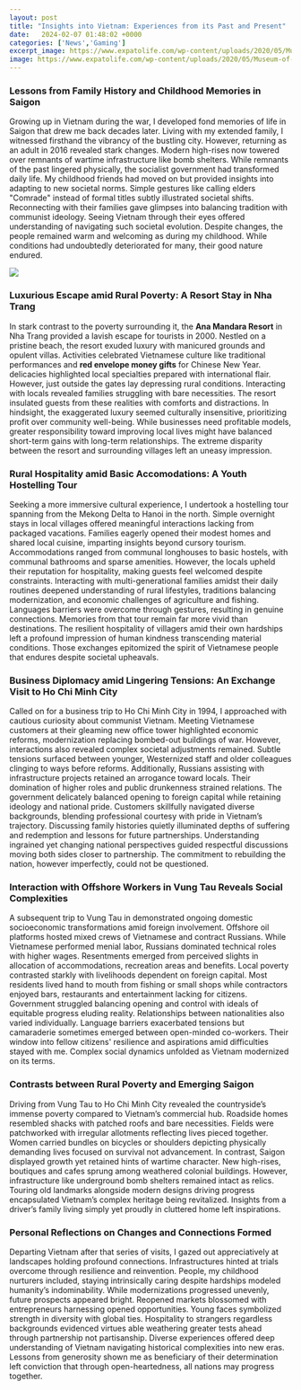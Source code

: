 ```yaml
---
layout: post
title: "Insights into Vietnam: Experiences from its Past and Present"
date:   2024-02-07 01:48:02 +0000
categories: ['News','Gaming']
excerpt_image: https://www.expatolife.com/wp-content/uploads/2020/05/Museum-of-Vietnamese-History.jpg
image: https://www.expatolife.com/wp-content/uploads/2020/05/Museum-of-Vietnamese-History.jpg
---
```


### **Lessons from Family History and Childhood Memories in Saigon**
Growing up in Vietnam during the war, I developed fond memories of life in Saigon that drew me back decades later. Living with my extended family, I witnessed firsthand the vibrancy of the bustling city. However, returning as an adult in 2016 revealed stark changes. Modern high-rises now towered over remnants of wartime infrastructure like bomb shelters. While remnants of the past lingered physically, the socialist government had transformed daily life. 
My childhood friends had moved on but provided insights into adapting to new societal norms. Simple gestures like calling elders "Comrade" instead of formal titles subtly illustrated societal shifts. Reconnecting with their families gave glimpses into balancing tradition with communist ideology. Seeing Vietnam through their eyes offered understanding of navigating such societal evolution. Despite changes, the people remained warm and welcoming as during my childhood. While conditions had undoubtedly deteriorated for many, their good nature endured.

![](http://static4.businessinsider.com/image/55426e51ecad0494118b4567/amazing-photographs-juxtapose-vietnam-yesterday-and-today.jpg)
### **Luxurious Escape amid Rural Poverty: A Resort Stay in Nha Trang**  
In stark contrast to the poverty surrounding it, the **Ana Mandara Resort** in Nha Trang provided a lavish escape for tourists in 2000. Nestled on a pristine beach, the resort exuded luxury with manicured grounds and opulent villas. Activities celebrated Vietnamese culture like traditional performances and **red envelope money gifts** for Chinese New Year. delicacies highlighted local specialties prepared with international flair. 
However, just outside the gates lay depressing rural conditions. Interacting with locals revealed families struggling with bare necessities. The resort insulated guests from these realities with comforts and distractions. In hindsight, the exaggerated luxury seemed culturally insensitive, prioritizing profit over community well-being. While businesses need profitable models, greater responsibility toward improving local lives might have balanced short-term gains with long-term relationships. The extreme disparity between the resort and surrounding villages left an uneasy impression.
### **Rural Hospitality amid Basic Accomodations: A Youth Hostelling Tour**
Seeking a more immersive cultural experience, I undertook a hostelling tour spanning from the Mekong Delta to Hanoi in the north. Simple overnight stays in local villages offered meaningful interactions lacking from packaged vacations. Families eagerly opened their modest homes and shared local cuisine, imparting insights beyond cursory tourism. 
Accommodations ranged from communal longhouses to basic hostels, with communal bathrooms and sparse amenities. However, the locals upheld their reputation for hospitality, making guests feel welcomed despite constraints. Interacting with multi-generational families amidst their daily routines deepened understanding of rural lifestyles, traditions balancing modernization, and economic challenges of agriculture and fishing. Languages barriers were overcome through gestures, resulting in genuine connections. 
Memories from that tour remain far more vivid than destinations. The resilient hospitality of villagers amid their own hardships left a profound impression of human kindness transcending material conditions. Those exchanges epitomized the spirit of Vietnamese people that endures despite societal upheavals.
### **Business Diplomacy amid Lingering Tensions: An Exchange Visit to Ho Chi Minh City**  
Called on for a business trip to Ho Chi Minh City in 1994, I approached with cautious curiosity about communist Vietnam. Meeting Vietnamese customers at their gleaming new office tower highlighted economic reforms, modernization replacing bombed-out buildings of war. However, interactions also revealed complex societal adjustments remained.
Subtle tensions surfaced between younger, Westernized staff and older colleagues clinging to ways before reforms. Additionally, Russians assisting with infrastructure projects retained an arrogance toward locals. Their domination of higher roles and public drunkenness strained relations. The government delicately balanced opening to foreign capital while retaining ideology and national pride.
Customers skillfully navigated diverse backgrounds, blending professional courtesy with pride in Vietnam’s trajectory. Discussing family histories quietly illuminated depths of suffering and redemption and lessons for future partnerships. Understanding ingrained yet changing national perspectives guided respectful discussions moving both sides closer to partnership. The commitment to rebuilding the nation, however imperfectly, could not be questioned.
### **Interaction with Offshore Workers in Vung Tau Reveals Social Complexities** 
A subsequent trip to Vung Tau in demonstrated ongoing domestic socioeconomic transformations amid foreign involvement. Offshore oil platforms hosted mixed crews of Vietnamese and contract Russians. While Vietnamese performed menial labor, Russians dominated technical roles with higher wages. Resentments emerged from perceived slights in allocation of accommodations, recreation areas and benefits. 
Local poverty contrasted starkly with livelihoods dependent on foreign capital. Most residents lived hand to mouth from fishing or small shops while contractors enjoyed bars, restaurants and entertainment lacking for citizens. Government struggled balancing opening and control with ideals of equitable progress eluding reality. 
Relationships between nationalities also varied individually. Language barriers exacerbated tensions but camaraderie sometimes emerged between open-minded co-workers. Their window into fellow citizens' resilience and aspirations amid difficulties stayed with me. Complex social dynamics unfolded as Vietnam modernized on its terms.
### **Contrasts between Rural Poverty and Emerging Saigon** 
Driving from Vung Tau to Ho Chi Minh City revealed the countryside’s immense poverty compared to Vietnam’s commercial hub. Roadside homes resembled shacks with patched roofs and bare necessities. Fields were patchworked with irregular allotments reflecting lives pieced together. Women carried bundles on bicycles or shoulders depicting physically demanding lives focused on survival not advancement. 
In contrast, Saigon displayed growth yet retained hints of wartime character. New high-rises, boutiques and cafes sprung among weathered colonial buildings. However, infrastructure like underground bomb shelters remained intact as relics. Touring old landmarks alongside modern designs driving progress encapsulated Vietnam’s complex heritage being revitalized. Insights from a driver’s family living simply yet proudly in cluttered home left inspirations.
### **Personal Reflections on Changes and Connections Formed**   
Departing Vietnam after that series of visits, I gazed out appreciatively at landscapes holding profound connections. Infrastructures hinted at trials overcome through resilience and reinvention. People, my childhood nurturers included, staying intrinsically caring despite hardships modeled humanity’s indominability. 
While modernizations progressed unevenly, future prospects appeared bright. Reopened markets blossomed with entrepreneurs harnessing opened opportunities. Young faces symbolized strength in diversity with global ties. Hospitality to strangers regardless backgrounds evidenced virtues able weathering greater tests ahead through partnership not partisanship. 
Diverse experiences offered deep understanding of Vietnam navigating historical complexities into new eras. Lessons from generosity shown me as beneficiary of their determination left conviction that through open-heartedness, all nations may progress together.
